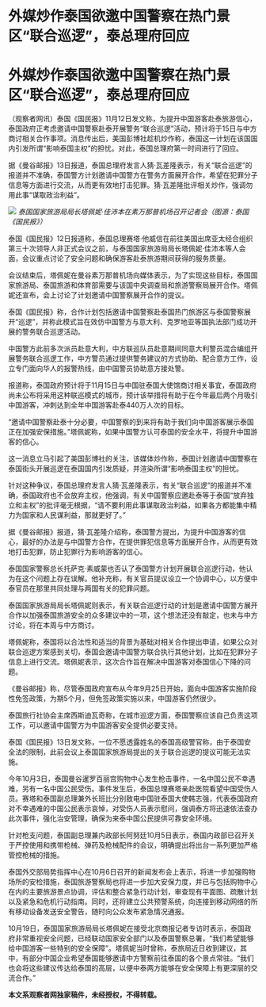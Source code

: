 # 外媒炒作泰国欲邀中国警察在热门景区“联合巡逻”，泰总理府回应

# 外媒炒作泰国欲邀中国警察在热门景区“联合巡逻”，泰总理府回应

（观察者网讯）泰国《国民报》11月12日发文称，为提升中国游客赴泰旅游信心，泰国政府正考虑邀请中国警察赴泰开展警务“联合巡逻”活动，预计将于15日与中方商讨相关合作事项。消息传出后，美国彭博社趁机炒作称，泰国这一计划在该国国内引发所谓“影响泰国主权”的担忧。对此，泰国总理府第一时间进行了回应。

据《曼谷邮报》13日报道，泰国总理府发言人猜·瓦差隆表示，有关“联合巡逻”的报道并不准确，泰国警方计划邀请中国警方在警务方面展开合作，希望在犯罪分子信息等方面进行交流，从而更有效地打击犯罪。猜·瓦差隆批评相关炒作，强调勿用此事“谋取政治利益”。

![](https://inews.gtimg.com/om_bt/OHrWmafNMER__RSu8PMg79tVFxlspJBvKo2oGsWP1YW2QAA/1000)
_泰国国家旅游局局长塔佩妮·佳沛本在素万那普机场召开记者会（图源：泰国《国民报》）_

泰国《国民报》12日报道称，泰国总理赛塔·他威信在前往美国出席亚太经合组织第三十次领导人非正式会议之前，与泰国国家旅游局局长塔佩妮·佳沛本等人会面，会议重点讨论了安全问题和确保游客赴泰旅游期间获得的服务质量。

会议结束后，塔佩妮在曼谷素万那普机场向媒体表示，为了实现这些目标，泰国国家旅游局、泰国旅游和体育部需要与该国中央调查局和旅游警察局展开合作。塔佩妮还宣布，会上讨论了计划邀请中国警察展开合作的提议。

泰国《国民报》称，合作计划包括邀请中国警察赴泰国热门旅游区与泰国警察展开“巡逻”，并称此模式旨在效仿中国警方与意大利、克罗地亚等国执法部门成功开展的警务联合巡逻活动。

中国警方此前多次派员赴意大利，中方联巡队员赴意期间同意大利警员混合编组开展警务联合巡逻工作，中方警员通过提供警务建议的方式协助、配合意方工作，设立专门面向华人的报警热线，由中国警员协助意方接处警。

报道称，泰国政府预计将于11月15日与中国驻泰国大使馆商讨相关事宜，泰国政府尚未公布将采用这种联巡模式的城市，预计该举措将有助于在今年最后两个月吸引中国游客，冲刺达到全年中国游客赴泰440万人次的目标。

“邀请中国警察赴泰十分必要，中国警察的到来将有助于我们向中国游客展示泰国正在加强安保措施。”塔佩妮称，如果中国警方认可泰国的安全水平，将提升中国游客的信心。

这一消息立马引起了美国彭博社的关注，该媒体炒作称，泰国计划邀请中国警察在泰国街头开展巡逻在泰国国内引发质疑，并渲染所谓“影响泰国主权”的担忧。

针对这种争议，泰国总理府发言人猜·瓦差隆表示，有关“联合巡逻”的报道并不准确，泰国政府也不会放弃主权，他强调，有关中国警察应邀赴泰等于泰国“放弃独立和主权”的批评毫无根据，“请不要利用此事谋取政治利益，如果各方都能集中精力为国家和人民谋利益，那就更好了。”

据《曼谷邮报》报道，猜·瓦差隆介绍称，泰国警方提出，为提升中国游客的信心，最好的办法是与中国警方合作，在提供罪犯信息等方面展开合作，从而更有效地打击犯罪，防止犯罪行为影响游客的信心。

泰国国家警察总长托萨克·素威蒙也否认了泰国警方计划开展联合巡逻行动，他认为在这个问题上存在误解。他补充称，有关官员提议设立一个协调中心，以方便中泰官员在那里共同处理与两国有关的犯罪问题。

泰国国家旅游局局长塔佩妮则表示，有关联合巡逻行动的计划是邀请中国警方展开合作以加强泰国旅游安全的众多建议中的一项，这个想法还没有敲定，也未与中方讨论，将在本周与中方商讨。

塔佩妮称，泰国将以合法性和适当的背景为基础对相关合作提出申请，如果公众对联合巡逻方案感到关切，泰国会邀请中国警方联合执行其他计划，比如在犯罪分子信息上进行交流。塔佩妮表示，这次合作旨在解决中国游客对泰国信心下降的问题。

《曼谷邮报》称，尽管泰国政府宣布从今年9月25日开始，面向中国游客实施阶段性免签政策，为期5个月，但免签政策实施以来，中国游客仍然很少。

泰国旅行社协会主席西斯迪瓦奇称，在城市巡逻方面，泰国警察应该自己负责这项工作，可以邀请中国警方为中国游客安全提供必要支持。

泰国《国民报》13日发文称，一位不愿透露姓名的泰国高级警官称，由于泰国安全法的限制，此前会议上泰国国家旅游局提出的关于联合巡逻的提议可能无法实施。

今年10月3日，泰国曼谷暹罗百丽宫购物中心发生枪击事件，一名中国公民不幸遇难，另有一名中国公民受伤。事件发生后，泰国总理赛塔亲赴医院看望中国受伤人员。赛塔和泰国副总理兼外长班比分别致电中国驻泰国大使韩志强，代表泰国政府对不幸遇难的中国公民表示哀悼，对受伤人员表示慰问，强调泰方将迅速依法查办此次事件，强化治安管理，确保为来泰中国公民提供可靠安全环境。

针对枪支问题，泰国副总理兼内政部长阿努廷10月5日表示，泰国内政部已召开关于严控使用和携带枪械、弹药及枪械配件的会议，明确提出将出台一系列更加严格管控枪械的措施。

泰国外交部局势指挥中心在10月6日召开的新闻发布会上表示，将进一步加强购物场所的安检措施，泰国旅游警察局也将进一步加大安保力度，并已与包括购物中心在内的主要旅游景点协调，评估和整合紧急行动计划，审查现有平面图、疏散计划以及紧急和危机行动指南。同时，还将建立公共预警系统，向连接到移动网络的所有移动设备发送安全警告，随时向公众发布紧急情况通报。

10月19日，泰国国家旅游局局长塔佩妮在接受北京商报记者专访时表示，泰国政府非常重视安全问题，已经联动国家安全部门以及泰国警察总署，“我们希望能够给中国游客一些特别的安全保障”。塔佩妮当时曾称，泰旅局近日收到建议，其中，有部分中国企业希望泰国能够邀请中方警察前往泰国的各个景点常驻。“我们也会将这些建议传达给泰国的高层，以便中泰两方能够在安全保障上有更深层的交流合作。”

**本文系观察者网独家稿件，未经授权，不得转载。**

